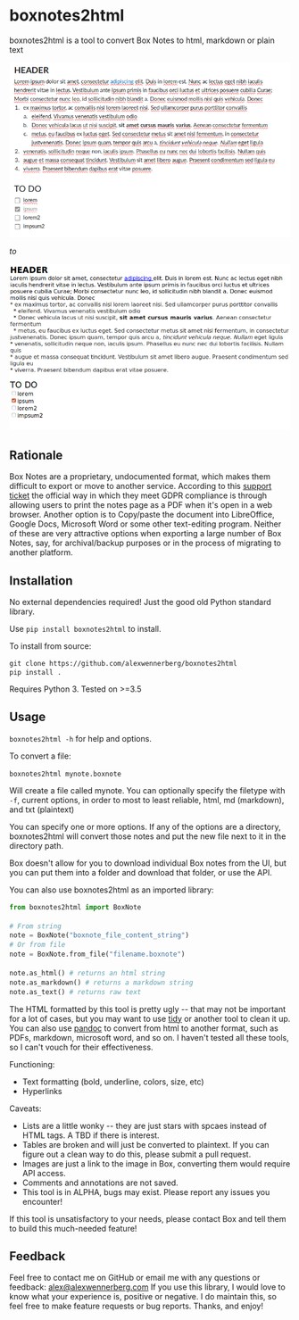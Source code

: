 # boxnotes2html

boxnotes2html is a tool to convert Box Notes to html, markdown or plain text

![before](img/before.png)

*to*

![after](img/after.png)

## Rationale

Box Notes are a proprietary, undocumented format, which makes them difficult to export or move to another service. According to this [support ticket](https://community.box.com/t5/Desktop-and-Mobile-Forum/Exporting-Box-Notes/td-p/14834) the official way in which they meet GDPR compliance is through allowing users to print the notes page as a PDF when it's open in a web browser.  Another option is to Copy/paste the document into LibreOffice, Google Docs, Microsoft Word or some other text-editing program. Neither of these are very attractive options when exporting a large number of Box Notes, say, for archival/backup purposes or in the process of migrating to another platform.


## Installation

No external dependencies required! Just the good old Python standard library.

Use `pip install boxnotes2html` to install.

To install from source:

```
git clone https://github.com/alexwennerberg/boxnotes2html
pip install .
```

Requires Python 3. Tested on >=3.5

## Usage

`boxnotes2html -h` for help and options.

To convert a file:

`boxnotes2html mynote.boxnote`

Will create a file called mynote. You can optionally specify the filetype with `-f`, current options, in order to most to least reliable, html, md (markdown), and txt (plaintext)

You can specify one or more options. If any of the options are a directory, boxnotes2html will convert those notes and put the new file next to it in the directory path.

Box doesn't allow for you to download individual Box notes from the UI, but you can put them into a folder and download that folder, or use the API.

You can also use boxnotes2html as an imported library:

```python
from boxnotes2html import BoxNote

# From string
note = BoxNote("boxnote_file_content_string")
# Or from file
note = BoxNote.from_file("filename.boxnote")

note.as_html() # returns an html string
note.as_markdown() # returns a markdown string
note.as_text() # returns raw text
```

The HTML formatted by this tool is pretty ugly -- that may not be important for a lot of cases, but you may want to use [tidy](http://www.html-tidy.org/) or another tool to clean it up. You can also use [pandoc](https://pandoc.org/) to convert from html to another format, such as PDFs, markdown, microsoft word, and so on. I haven't tested all these tools, so I can't vouch for their effectiveness.


Functioning:
* Text formatting (bold, underline, colors, size, etc)
* Hyperlinks

Caveats:
* Lists are a little wonky -- they are just stars with spcaes instead of HTML tags. A TBD if there is interest.
* Tables are broken and will just be converted to plaintext. If you can figure out a clean way to do this, please submit a pull request.
* Images are just a link to the image in Box, converting them would require API access.
* Comments and annotations are not saved.
* This tool is in ALPHA, bugs may exist. Please report any issues you encounter!

If this tool is unsatisfactory to your needs, please contact Box and tell them to build this much-needed feature!


## Feedback

Feel free to contact me on GitHub or email me with any questions or feedback: alex@alexwennerberg.com If you use this library, I would love to know what your experience is, positive or negative. I do maintain this, so feel free to make feature requests or bug reports. Thanks, and enjoy!
